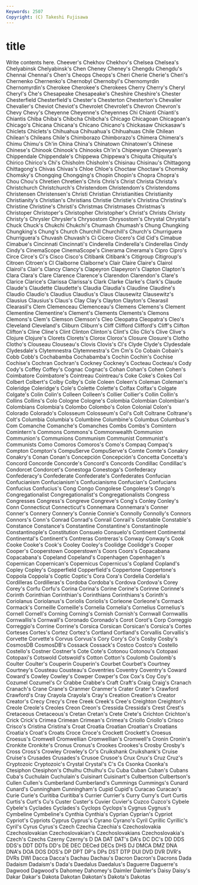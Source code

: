 ```yaml
---
Keywords: 2507 
Copyright: (C) Takeshi Fujisawa
---
```


# title

Write contents here.
Cheever's
Chekhov Chekhov's Chelsea Chelsea's Chelyabinsk Chelyabinsk's Chen Cheney Cheney's Chengdu
Chengdu's Chennai Chennai's Chen's Cheops Cheops's Cheri Cherie Cherie's Cheri's
Chernenko Chernenko's Chernobyl Chernobyl's Chernomyrdin Chernomyrdin's Cherokee Cherokee's Cherokees Cherry
Cherry's Cheryl Cheryl's Che's Chesapeake Chesapeake's Cheshire Cheshire's Chester Chesterfield
Chesterfield's Chester's Chesterton Chesterton's Chevalier Chevalier's Cheviot Cheviot's Chevrolet Chevrolet's
Chevron Chevron's Chevy Chevy's Cheyenne Cheyenne's Cheyennes Chi Chianti Chianti's
Chiantis Chiba Chiba's Chibcha Chibcha's Chicago Chicagoan Chicagoan's Chicago's Chicana
Chicana's Chicano Chicano's Chickasaw Chickasaw's Chiclets Chiclets's Chihuahua Chihuahua's Chihuahuas
Chile Chilean Chilean's Chileans Chile's Chimborazo Chimborazo's Chimera Chimera's Chimu
Chimu's Ch'in China China's Chinatown Chinatown's Chinese Chinese's Chinook Chinook's
Chinooks Ch'in's Chipewyan Chipewyan's Chippendale Chippendale's Chippewa Chippewa's Chiquita Chiquita's
Chirico Chirico's Chi's Chisholm Chisholm's Chisinau Chisinau's Chittagong Chittagong's Chivas
Chivas's Chloe Chloe's Choctaw Choctaw's Chomsky Chomsky's Chongqing Chongqing's Chopin
Chopin's Chopra Chopra's Chou Chou's Chretien Chretien's Chris Chris's Christ
Christa Christa's Christchurch Christchurch's Christendom Christendom's Christendoms Christensen Christensen's Christi
Christian Christianities Christianity Christianity's Christian's Christians Christie Christie's Christina Christina's
Christine Christine's Christi's Christmas Christmases Christmas's Christoper Christoper's Christopher Christopher's
Christ's Christs Christy Christy's Chrysler Chrysler's Chrysostom Chrysostom's Chrystal Chrystal's
Chuck Chuck's Chukchi Chukchi's Chumash Chumash's Chung Chungking Chungking's Chung's
Church Churchill Churchill's Church's Churriguera Churriguera's Chuvash Chuvash's Ci Cicero
Cicero's Cid Cid's Cimabue Cimabue's Cincinnati Cincinnati's Cinderella Cinderella's Cinderellas
Cindy Cindy's CinemaScope CinemaScope's Cinerama Cinerama's Cipro Cipro's Circe Circe's
Ci's Cisco Cisco's Citibank Citibank's Citigroup Citigroup's Citroen Citroen's Cl
Claiborne Claiborne's Clair Claire Claire's Clairol Clairol's Clair's Clancy Clancy's
Clapeyron Clapeyron's Clapton Clapton's Clara Clara's Clare Clarence Clarence's Clarendon
Clarendon's Clare's Clarice Clarice's Clarissa Clarissa's Clark Clarke Clarke's Clark's
Claude Claude's Claudette Claudette's Claudia Claudia's Claudine Claudine's Claudio Claudio's
Claudius Claudius's Claus Clausewitz Clausewitz's Clausius Clausius's Claus's Clay Clay's
Clayton Clayton's Clearasil Clearasil's Clem Clemenceau Clemenceau's Clemens Clemens's Clement
Clementine Clementine's Clement's Clements Clements's Clemons Clemons's Clem's Clemson Clemson's
Cleo Cleopatra Cleopatra's Cleo's Cleveland Cleveland's Cliburn Cliburn's Cliff Clifford
Clifford's Cliff's Clifton Clifton's Cline Cline's Clint Clinton Clinton's Clint's
Clio Clio's Clive Clive's Clojure Clojure's Clorets Clorets's Clorox Clorox's
Closure Closure's Clotho Clotho's Clouseau Clouseau's Clovis Clovis's Cl's Clyde
Clyde's Clydesdale Clydesdale's Clytemnestra Clytemnestra's Cm Cm's Co Cobain Cobain's
Cobb Cobb's Cochabamba Cochabamba's Cochin Cochin's Cochise Cochise's Cochran Cochran's
Cockney Cockney's Cocteau Cocteau's Cody Cody's Coffey Coffey's Cognac Cognac's
Cohan Cohan's Cohen Cohen's Coimbatore Coimbatore's Cointreau Cointreau's Coke Coke's
Cokes Col Colbert Colbert's Colby Colby's Cole Coleen Coleen's Coleman
Coleman's Coleridge Coleridge's Cole's Colette Colette's Colfax Colfax's Colgate Colgate's
Colin Colin's Colleen Colleen's Collier Collier's Collin Collin's Collins Collins's
Colo Cologne Cologne's Colombia Colombian Colombian's Colombians Colombia's Colombo Colombo's
Colon Colonial Colon's Colorado Colorado's Colosseum Colosseum's Col's Colt Coltrane
Coltrane's Colt's Columbia Columbia's Columbine Columbine's Columbus Columbus's Com Comanche
Comanche's Comanches Combs Combs's Comintern Comintern's Commons Commons's Commonwealth Communion
Communion's Communions Communism Communist Communist's Communists Como Comoros Comoros's Como's
Compaq Compaq's Compton Compton's CompuServe CompuServe's Comte Comte's Conakry Conakry's
Conan Conan's Concepción Concepción's Concetta Concetta's Concord Concorde Concorde's Concord's
Concords Condillac Condillac's Condorcet Condorcet's Conestoga Conestoga's Confederacy Confederacy's Confederate
Confederate's Confederates Confucian Confucianism Confucianism's Confucianisms Confucian's Confucians Confucius Confucius's
Cong Congo Congolese Congolese's Congo's Congregationalist Congregationalist's Congregationalists Congress Congresses
Congress's Congreve Congreve's Cong's Conley Conley's Conn Connecticut Connecticut's Connemara
Connemara's Conner Conner's Connery Connery's Connie Connie's Connolly Connolly's Connors
Connors's Conn's Conrad Conrad's Conrail Conrail's Constable Constable's Constance Constance's
Constantine Constantine's Constantinople Constantinople's Constitution Consuelo Consuelo's Continent Continental Continental's
Continent's Contreras Contreras's Conway Conway's Cook Cooke Cooke's Cook's Cooley
Cooley's Coolidge Coolidge's Cooper Cooper's Cooperstown Cooperstown's Coors Coors's Copacabana
Copacabana's Copeland Copeland's Copenhagen Copenhagen's Copernican Copernican's Copernicus Copernicus's Copland
Copland's Copley Copley's Copperfield Copperfield's Coppertone Coppertone's Coppola Coppola's Coptic
Coptic's Cora Cora's Cordelia Cordelia's Cordilleras Cordilleras's Cordoba Cordoba's Cordova
Cordova's Corey Corey's Corfu Corfu's Corina Corina's Corine Corine's Corinne
Corinne's Corinth Corinthian Corinthian's Corinthians Corinthians's Corinth's Coriolanus Coriolanus's Coriolis
Coriolis's Corleone Corleone's Cormack Cormack's Corneille Corneille's Cornelia Cornelia's Cornelius
Cornelius's Cornell Cornell's Corning Corning's Cornish Cornish's Cornwall Cornwallis Cornwallis's
Cornwall's Coronado Coronado's Corot Corot's Corp Correggio Correggio's Corrine Corrine's
Corsica Corsican Corsican's Corsica's Cortes Corteses Cortes's Cortez Cortez's Cortland
Cortland's Corvallis Corvallis's Corvette Corvette's Corvus Corvus's Cory Cory's Co's
Cosby Cosby's CosmosDB CosmosDB's Cossack Cossack's Costco Costco's Costello Costello's
Costner Costner's Cote Cote's Cotonou Cotonou's Cotopaxi Cotopaxi's Cotswold Cotswold's
Cotton Cotton's Coulomb Coulomb's Coulter Coulter's Couperin Couperin's Courbet Courbet's
Courtney Courtney's Cousteau Cousteau's Coventries Coventry Coventry's Coward Coward's Cowley
Cowley's Cowper Cowper's Cox Cox's Coy Coy's Cozumel Cozumel's Cr
Crabbe Crabbe's Craft Craft's Craig Craig's Cranach Cranach's Crane Crane's
Cranmer Cranmer's Crater Crater's Crawford Crawford's Cray Crayola Crayola's Cray's
Creation Creation's Creator Creator's Crecy Crecy's Cree Creek Creek's Cree's
Creighton Creighton's Creole Creole's Creoles Creon Creon's Cressida Cressida's Crest
Crest's Cretaceous Cretaceous's Cretan Cretan's Crete Crete's Crichton Crichton's Crick
Crick's Crimea Crimean Crimean's Crimea's Criollo Criollo's Crisco Crisco's Cristina
Cristina's Croat Croatia Croatian Croatian's Croatians Croatia's Croat's Croats Croce
Croce's Crockett Crockett's Croesus Croesus's Cromwell Cromwellian Cromwellian's Cromwell's Cronin
Cronin's Cronkite Cronkite's Cronus Cronus's Crookes Crookes's Crosby Crosby's Cross
Cross's Crowley Crowley's Cr's Cruikshank Cruikshank's Cruise Cruise's Crusades Crusades's
Crusoe Crusoe's Crux Crux's Cruz Cruz's Cryptozoic Cryptozoic's Crystal Crystal's
C's Cs Csonka Csonka's Ctesiphon Ctesiphon's Cthulhu Cthulhu's Cu Cuba
Cuban Cuban's Cubans Cuba's Cuchulain Cuchulain's Cuisinart Cuisinart's Culbertson Culbertson's
Cullen Cullen's Cumberland Cumberland's Cummings Cummings's Cunard Cunard's Cunningham Cunningham's
Cupid Cupid's Curacao Curacao's Curie Curie's Curitiba Curitiba's Currier Currier's
Curry Curry's Curt Curtis Curtis's Curt's Cu's Custer Custer's Cuvier
Cuvier's Cuzco Cuzco's Cybele Cybele's Cyclades Cyclades's Cyclops Cyclops's Cygnus
Cygnus's Cymbeline Cymbeline's Cynthia Cynthia's Cyprian Cyprian's Cypriot Cypriot's Cypriots
Cyprus Cyprus's Cyrano Cyrano's Cyril Cyrillic Cyrillic's Cyril's Cyrus Cyrus's
Czech Czechia Czechia's Czechoslovakia Czechoslovakian Czechoslovakian's Czechoslovakians Czechoslovakia's Czech's Czechs
Czerny Czerny's D DA DAT DAT's DA's DC DC's DD
DDS DDS's DDT DDTs DD's DE DEC DECed DECs DHS
DJ DMCA DMZ DNA DNA's DOA DOS DOS's DP DPT
DP's DPs DST DTP DUI DVD DVR DVR's DVRs DWI
Dacca Dacca's Dachau Dachau's Dacron Dacron's Dacrons Dada Dadaism Dadaism's
Dada's Daedalus Daedalus's Daguerre Daguerre's Dagwood Dagwood's Dahomey Dahomey's Daimler
Daimler's Daisy Daisy's Dakar Dakar's Dakota Dakotan Dakotan's Dakota's Dakotas
